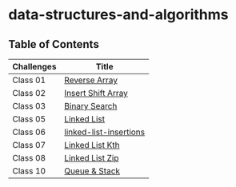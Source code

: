 # data-structures-and-algorithms

## Table of Contents

| Challenges | Title                                                    |
|------------|----------------------------------------------------------|
| Class 01   | [Reverse Array](./java-challenges-cc1/README.md)         |
| Class 02   | [Insert Shift Array](./java-challenges-cc2/README.md)    |
| Class 03   | [Binary Search](./java-challenges-cc3/README.md)         |
| Class 05   | [Linked List](./java-challenges-cc5/README.md)           |
| Class 06   | [linked-list-insertions](./java-challenge-cc6/README.md) |
| Class 07   | [Linked List Kth](challenge-cc7/README.md)               |
| Class 08   | [Linked List Zip](challenge-cc8/README.md)               |
| Class 10   | [Queue & Stack](challenge-cc10/README.md)                |

